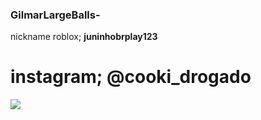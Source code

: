 ###  GilmarLargeBalls-
 nickname roblox; **juninhobrplay123**
# instagram; @cooki_drogado
![](https://www.google.com/url?sa=i&url=https%3A%2F%2Fbr.ifunny.co%2Fpicture%2Fbagre-de-chapeu-g-SB4WdvVd9&psig=AOvVaw1NmieQ5d_EJuX74OmhnE-O&ust=1698923280490000&source=images&cd=vfe&opi=89978449&ved=0CBEQjRxqFwoTCICroMrUooIDFQAAAAAdAAAAABAI)

